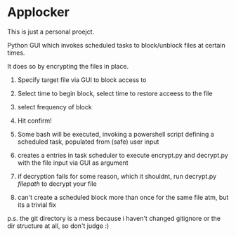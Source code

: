 # Applocker
This is just a personal proejct.

Python GUI which invokes scheduled tasks to block/unblock files at certain times.

It does so by encrypting the files in place. 

1) Specify target file via GUI to block access to

2) Select time to begin block, select time to restore acceess to the file

3) select frequency of block

4) Hit confirm!

5) Some bash will be executed, invoking a powershell script defining a scheduled task, populated from (safe) user input 

6) creates a entries in task scheduler to execute encrypt.py and decrypt.py with the file input via GUI as argument

7) if decryption fails for some reason, which it shouldnt, run decrypt.py *filepath* to decrypt your file

8) can't create a scheduled block more than once for the same file atm, but its a trivial fix

p.s. the git directory is a mess because i haven't changed gitignore or the dir structure at all, so don't judge :) 
